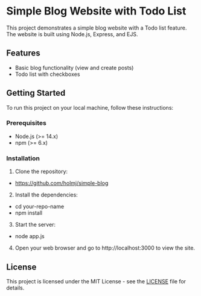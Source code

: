 # Simple Blog Website with Todo List

This project demonstrates a simple blog website with a Todo list feature. The website is built using Node.js, Express, and EJS.

## Features

- Basic blog functionality (view and create posts)
- Todo list with checkboxes

## Getting Started

To run this project on your local machine, follow these instructions:

### Prerequisites

- Node.js (>= 14.x)
- npm (>= 6.x)

### Installation

1. Clone the repository:

- https://github.com/holmj/simple-blog

2. Install the dependencies:

- cd your-repo-name
- npm install

3. Start the server:

- node app.js

4. Open your web browser and go to http://localhost:3000 to view the site.

## License

This project is licensed under the MIT License - see the [LICENSE](LICENSE) file for details.